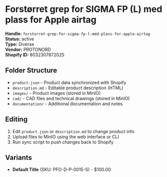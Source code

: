# Forstørret grep for  SIGMA FP (L) med plass for Apple airtag

**Handle:** `forstorret-grep-for-sigma-fp-l-med-plass-for-apple-airtag`  
**Status:** active  
**Type:** Diverse  
**Vendor:** PROTONORD  
**Shopify ID:** 8032307872025  

## Folder Structure

- `product.json` - Product data synchronized with Shopify
- `description.md` - Editable product description (HTML)
- `images/` - Product images (stored in MinIO)
- `cad/` - CAD files and technical drawings (stored in MinIO)
- `documentation/` - Additional documentation and notes

## Editing

1. Edit `product.json` or `description.md` to change product info
2. Upload files to MinIO using the web interface or CLI
3. Run sync script to push changes back to Shopify

## Variants

- **Default Title** (SKU: PFO-D-P-0015-S) - $100.00
